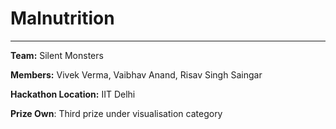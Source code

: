 # Malnutrition #

----------

**Team:**    Silent Monsters

**Members:** Vivek Verma, Vaibhav Anand, Risav Singh Saingar 

**Hackathon Location:** IIT Delhi

**Prize Own**: Third prize under visualisation category